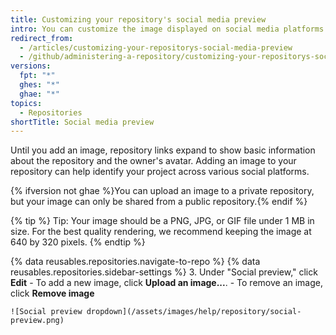 ```yaml
---
title: Customizing your repository's social media preview
intro: You can customize the image displayed on social media platforms when someone links to your repository.
redirect_from:
  - /articles/customizing-your-repositorys-social-media-preview
  - /github/administering-a-repository/customizing-your-repositorys-social-media-preview
versions:
  fpt: "*"
  ghes: "*"
  ghae: "*"
topics:
  - Repositories
shortTitle: Social media preview
---
```


Until you add an image, repository links expand to show basic information about the repository and the owner's avatar. Adding an image to your repository can help identify your project across various social platforms.

{% ifversion not ghae %}You can upload an image to a private repository, but your image can only be shared from a public repository.{% endif %}

{% tip %}
Tip: Your image should be a PNG, JPG, or GIF file under 1 MB in size. For the best quality rendering, we recommend keeping the image at 640 by 320 pixels.
{% endtip %}

{% data reusables.repositories.navigate-to-repo %}
{% data reusables.repositories.sidebar-settings %} 3. Under "Social preview," click **Edit** - To add a new image, click **Upload an image...**. - To remove an image, click **Remove image**

    ![Social preview dropdown](/assets/images/help/repository/social-preview.png)
